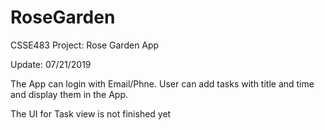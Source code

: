 # RoseGarden
CSSE483 Project: Rose Garden App

Update: 07/21/2019

The App can login with Email/Phne. User can add tasks with title and time and display them in the App.

The UI for Task view is not finished yet
